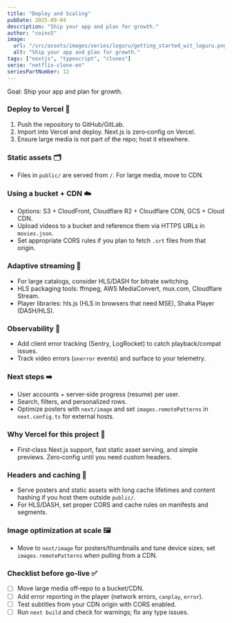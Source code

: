 ```yaml
---
title: "Deploy and Scaling"
pubDate: 2025-09-04
description: "Ship your app and plan for growth."
author: "coins5"
image:
  url: "/src/assets/images/series/loguru/getting_started_wit_loguru.png"
  alt: "Ship your app and plan for growth."
tags: ["nextjs", "typescript", "clones"]
serie: "netflix-clone-en"
seriesPartNumber: 12
---
```


Goal: Ship your app and plan for growth.

### Deploy to Vercel 🚀

1. Push the repository to GitHub/GitLab.
2. Import into Vercel and deploy. Next.js is zero‑config on Vercel.
3. Ensure large media is not part of the repo; host it elsewhere.

### Static assets 🗂️

- Files in `public/` are served from `/`. For large media, move to CDN.

### Using a bucket + CDN ☁️

- Options: S3 + CloudFront, Cloudflare R2 + Cloudflare CDN, GCS + Cloud CDN.
- Upload videos to a bucket and reference them via HTTPS URLs in `movies.json`.
- Set appropriate CORS rules if you plan to fetch `.srt` files from that origin.

### Adaptive streaming 📶

- For large catalogs, consider HLS/DASH for bitrate switching.
- HLS packaging tools: ffmpeg, AWS MediaConvert, mux.com, Cloudflare Stream.
- Player libraries: hls.js (HLS in browsers that need MSE), Shaka Player (DASH/HLS).

### Observability 🔎

- Add client error tracking (Sentry, LogRocket) to catch playback/compat issues.
- Track video errors (`onerror` events) and surface to your telemetry.

### Next steps ➡️

- User accounts + server‑side progress (resume) per user.
- Search, filters, and personalized rows.
- Optimize posters with `next/image` and set `images.remotePatterns` in `next.config.ts` for external hosts.

### Why Vercel for this project 💜

- First‑class Next.js support, fast static asset serving, and simple previews. Zero‑config until you need custom headers.

### Headers and caching 🧾

- Serve posters and static assets with long cache lifetimes and content hashing if you host them outside `public/`.
- For HLS/DASH, set proper CORS and cache rules on manifests and segments.

### Image optimization at scale 🖼️

- Move to `next/image` for posters/thumbnails and tune device sizes; set `images.remotePatterns` when pulling from a CDN.

### Checklist before go‑live ✅

- [ ] Move large media off‑repo to a bucket/CDN.
- [ ] Add error reporting in the player (network errors, `canplay`, `error`).
- [ ] Test subtitles from your CDN origin with CORS enabled.
- [ ] Run `next build` and check for warnings; fix any type issues.
